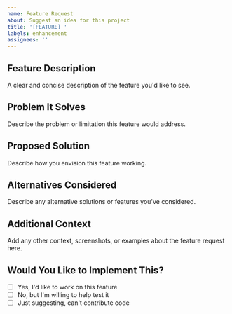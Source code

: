 ```yaml
---
name: Feature Request
about: Suggest an idea for this project
title: '[FEATURE] '
labels: enhancement
assignees: ''
---
```


## Feature Description

A clear and concise description of the feature you'd like to see.

## Problem It Solves

Describe the problem or limitation this feature would address.

## Proposed Solution

Describe how you envision this feature working.

## Alternatives Considered

Describe any alternative solutions or features you've considered.

## Additional Context

Add any other context, screenshots, or examples about the feature request here.

## Would You Like to Implement This?

- [ ] Yes, I'd like to work on this feature
- [ ] No, but I'm willing to help test it
- [ ] Just suggesting, can't contribute code
